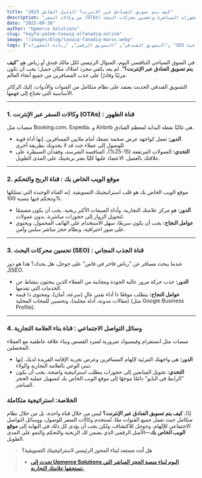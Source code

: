 ```yaml
---
title: "كيف يتم تسويق الفنادق عبر الإنترنت؟ الدليل الشامل 2025"
description: "من وكالات السفر (OTAs) إلى الحجوزات المباشرة وتحسين محركات البحث (SEO)، اكتشف كيف يتم تسويق الفنادق بنجاح في العصر الرقمي."
date: "2025-09-30"
author: "Upmerce Solutions"
slug: "kayfa-yatem-taswiq-alfanadiq-online"
image: "/images/blog/taswiq-fanadiq-maroc.webp"
tags: ["التسويق الفندقي", "التسويق الرقمي", "زيادة الحجوزات", "SEO للفنادق", "استراتيجية سياحية"]
---
```


في السوق السياحي التنافسي اليوم، السؤال الرئيسي لكل مالك فندق أو رياض هو "**كيف يتم تسويق الفنادق عبر الإنترنت؟**". لم يعد يكفي مجرد امتلاك مكان جميل؛ يجب أن تكون مرئيًا وقادرًا على جذب المسافرين من جميع أنحاء العالم.

التسويق الفندقي الحديث يعتمد على نظام متكامل من القنوات والأدوات. إليك الركائز الأساسية التي تحتاج إلى فهمها.

---

### **1. وكالات السفر عبر الإنترنت (OTAs) : قناة الظهور**

منصات مثل Booking.com، Expedia، و Airbnb هي غالبًا نقطة البداية لمعظم الفنادق.

* **الدور:** تعمل كواجهة عرض ضخمة تضعك أمام ملايين المسافرين. إنها أداة قوية للوصول إلى عملاء جدد قد لا يجدونك بطريقة أخرى.
* **التحدي:** العمولات المرتفعة (15-25%)، المنافسة الشرسة، وفقدان السيطرة على علاقتك بالعميل. الاعتماد عليها كليًا يضر بربحيتك على المدى الطويل.

---

### **2. موقع الويب الخاص بك : قناة الربح والتحكم**

موقع الويب الخاص بك هو قلب استراتيجيتك التسويقية. إنه القناة الوحيدة التي تمتلكها وتتحكم فيها بنسبة 100%.

* **الدور:** هو مركز علامتك التجارية، وأداة المبيعات الأكثر ربحية. يجب أن يكون مصممًا لتحويل الزوار إلى حجوزات مباشرة، بدون عمولات.
* **عوامل النجاح:** يجب أن يكون سريعًا، سهل الاستخدام على الهاتف المحمول، ويحتوي على صور احترافية، ونظام حجز مباشر سلس وآمن.

---

### **3. تحسين محركات البحث (SEO) : قناة الجذب المجاني**

عندما يبحث مسافر عن "رياض فاخر في فاس" على جوجل، هل يجدك؟ هذا هو دور الـSEO.

* **الدور:** جذب حركة مرور عالية الجودة ومجانية من العملاء الذين يبحثون بنشاط عن الخدمات التي تقدمها.
* **عوامل النجاح:** يتطلب موقعًا ذا أداء تقني عالٍ (سرعة، أمان)، ومحتوى ذا قيمة (مقالات مدونة، أدلة محلية)، وتحسين للمحات المحلية (مثل Google Business Profile).

---

### **4. وسائل التواصل الاجتماعي : قناة بناء العلامة التجارية**

منصات مثل انستغرام وفيسبوك ضرورية لسرد القصص وبناء علاقة عاطفية مع العملاء المحتملين.

* **الدور:** هي واجهتك المرئية لإلهام المسافرين وعرض تجربة الإقامة الفريدة لديك. إنها تبني الوعي بالعلامة التجارية والولاء.
* **التحدي:** تحويل المتابعين إلى حجوزات يتطلب استراتيجية واضحة. يجب أن يكون "الرابط في البايو" دائمًا موجهًا إلى موقع الويب الخاص بك لتسهيل عملية الحجز المباشر.

### **الخلاصة: استراتيجية متكاملة**

إذًا، **كيف يتم تسويق الفنادق عبر الإنترنت؟** ليس من خلال قناة واحدة، بل من خلال نظام متكامل حيث تعمل جميع القنوات معًا. تُستخدم وكالات السفر للوصول، ووسائل التواصل الاجتماعي للإلهام، وجوجل للاكتشاف، ولكن يجب أن يؤدي كل ذلك في النهاية إلى **موقع الويب الخاص بك**—الأصل الرقمي الذي يضمن لك الربحية والتحكم والنمو على المدى الطويل.

> **هل أنت مستعد لبناء المحور الرئيسي لاستراتيجيتك التسويقية؟**

> * [**تحدث إلى Upmerce Solutions اليوم لبناء منصة الحجز المباشر التي تستحقها علامتك التجارية.**](https://www.upmerce.com/ar#contact)